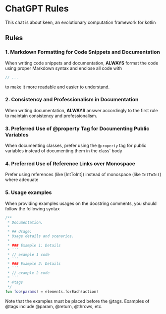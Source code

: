  # ChatGPT Rules

This chat is about keen, an evolutionary computation framework for kotlin

## Rules

### 1. Markdown Formatting for Code Snippets and Documentation

When writing code snippets and documentation, **ALWAYS** format the code using proper Markdown 
syntax and enclose all code with

```kotlin
// ...
```

to make it more readable and easier to understand.

### 2. Consistency and Professionalism in Documentation

When writing documentation, **ALWAYS** answer accordingly to the first rule to maintain 
consistency and professionalism.

### 3. Preferred Use of @property Tag for Documenting Public Variables

When documenting classes, prefer using the `@property` tag for public variables instead of 
documenting them in the class' body

### 4. Preferred Use of Reference Links over Monospace

Prefer using references (like [IntToInt]) instead of monospace (like `IntToInt`) where adequate

### 5. Usage examples

When providing examples usages on the docstring comments, you should follow the following syntax

```kotlin
/**
 * Documentation.
 *
 * ## Usage:
 * Usage details and scenarios.
 * 
 * ### Example 1: Details
 * ```
 * // example 1 code
 * ```
 * ### Example 2: Details
 * ```
 * // example 2 code
 * ```
 * @tags
 */
fun foo(params) = elements.forEach(action)
```

Note that the examples must be placed before the @tags.
Examples of @tags include @param, @return, @throws, etc.
